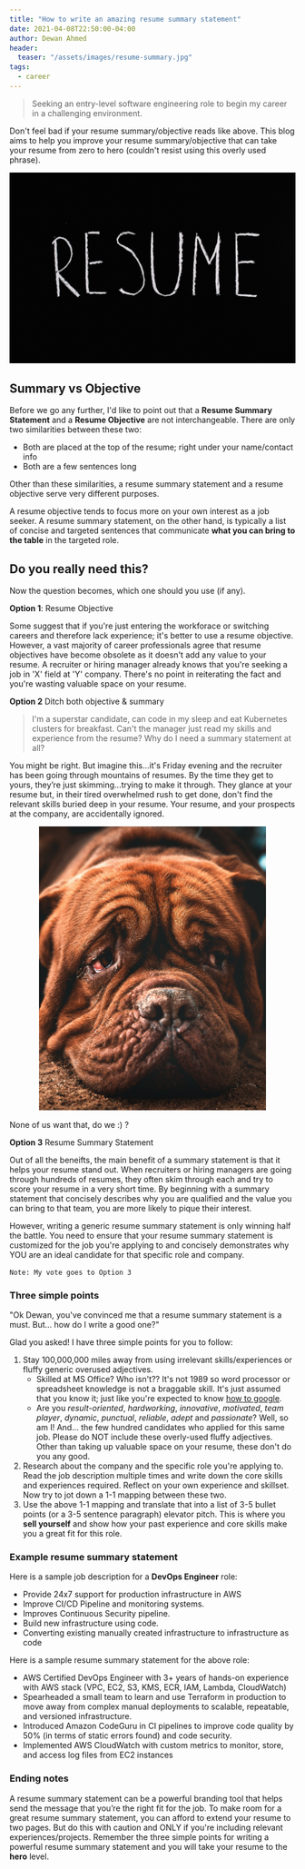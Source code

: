 ```yaml
---
title: "How to write an amazing resume summary statement"
date: 2021-04-08T22:50:00-04:00
author: Dewan Ahmed
header:
  teaser: "/assets/images/resume-summary.jpg"
tags:
  - career
---
```


<!-- Google tag (gtag.js) -->
<script async src="https://www.googletagmanager.com/gtag/js?id=G-6Y8EX6JQCW"></script>
<script>
  window.dataLayer = window.dataLayer || [];
  function gtag(){dataLayer.push(arguments);}
  gtag('js', new Date());

  gtag('config', 'G-6Y8EX6JQCW');
</script>

> Seeking an entry-level software engineering role to begin my career in a challenging environment.

Don't feel bad if your resume summary/objective reads like above. This blog aims to help you improve your resume summary/objective that can take your resume from zero to hero (couldn't resist using this overly used phrase). 

![Photo by Anna Tarazevich from Pexels](/assets/images/resume-summary.jpg)

## Summary vs Objective

Before we go any further, I'd like to point out that a **Resume Summary Statement** and a **Resume Objective** are not interchangeable. There are only two similarities between these two:

- Both are placed at the top of the resume; right under your name/contact info
- Both are a few sentences long

Other than these similarities, a resume summary statement and a resume objective serve very different purposes. 

A resume objective tends to focus more on your own interest as a job seeker. A resume summary statement, on the other hand, is typically a list of concise and targeted sentences that communicate **what you can bring to the table** in the targeted role. 

## Do you really need this?

Now the question becomes, which one should you use (if any). 

**Option 1**: Resume Objective

Some suggest that if you're just entering the workforace or switching careers and therefore lack experience; it's better to use a resume objective. However, a vast majority of career professionals agree that resume objectives have become obsolete as it doesn't add any value to your resume. A recruiter or hiring manager already knows that you're seeking a job in 'X' field at 'Y' company. There's no point in reiterating the fact and you're wasting valuable space on your resume.  

**Option 2** Ditch both objective & summary

> I'm a superstar candidate, can code in my sleep and eat Kubernetes clusters for breakfast. Can't the manager just read my skills and experience from the resume? Why do I need a summary statement at all?

You might be right. But imagine this...it's Friday evening and the recruiter has been going through mountains of resumes. By the time they get to yours, they’re just skimming...trying to make it through. They glance at your resume but, in their tired overwhelmed rush to get done, don't find the relevant skills buried deep in your resume. Your resume, and your prospects at the company, are accidentally ignored.

<p align="center">
<img src="/assets/images/dog-sad.jpg" width="400">
</p>

None of us want that, do we :) ?

**Option 3** Resume Summary Statement

Out of all the beneifts, the main benefit of a summary statement is that it helps your resume stand out. When recruiters or hiring managers are going through hundreds of resumes, they often skim through each and try to score your resume in a very short time. By beginning with a summary statement that concisely describes why you are qualified and the value you can bring to that team, you are more likely to pique their interest. 

However, writing a generic resume summary statement is only winning half the battle. You need to ensure that your resume summary statement is customized for the job you're applying to and concisely demonstrates why YOU are an ideal candidate for that specific role and company.

```
Note: My vote goes to Option 3
```

### Three simple points

"Ok Dewan, you've convinced me that a resume summary statement is a must. But... how do I write a good one?"

Glad you asked! I have three simple points for you to follow:

1. Stay 100,000,000 miles away from using irrelevant skills/experiences or fluffy generic overused adjectives. 
   - Skilled at MS Office? Who isn't?? It's not 1989 so word processor or spreadsheet knowledge is not a braggable skill. It's just assumed that you know it; just like you're expected to know [how to google](https://lmgtfy.com/).
   - Are you *result-oriented*, *hardworking*, *innovative*, *motivated*, *team player*, *dynamic*, *punctual*, *reliable*, *adept* and *passionate*? Well, so am I! And... the few hundred candidates who applied for this same job. Please do NOT include these overly-used fluffy adjectives. Other than taking up valuable space on your resume, these don't do you any good.
2. Research about the company and the specific role you're applying to. Read the job description multiple times and write down the core skills and experiences required. Reflect on your own experience and skillset. Now try to jot down a 1-1 mapping between these two.
3. Use the above 1-1 mapping and translate that into a list of 3-5 bullet points (or a 3-5 sentence paragraph) elevator pitch. This is where you **sell yourself** and show how your past experience and core skills make you a great fit for this role.

### Example resume summary statement

Here is a sample job description for a **DevOps Engineer** role:

- Provide 24x7 support for production infrastructure in AWS
- Improve CI/CD Pipeline and monitoring systems.
- Improves Continuous Security pipeline.
- Build new infrastructure using code.
- Converting existing manually created infrastructure to infrastructure as code

Here is a sample resume summary statement for the above role:

- AWS Certified DevOps Engineer with 3+ years of hands-on experience with AWS stack (VPC, EC2, S3, KMS, ECR, IAM, Lambda, CloudWatch)
- Spearheaded a small team to learn and use Terraform in production to move away from complex manual deployments to scalable, repeatable, and versioned infrastructure. 
- Introduced Amazon CodeGuru in CI pipelines to improve code quality by 50% (in terms of static errors found) and code security. 
- Implemented AWS CloudWatch with custom metrics to monitor, store, and access log files from EC2 instances



### Ending notes

A resume summary statement can be a powerful branding tool that helps send the message that you’re the right fit for the job. To make room for a great resume summary statement, you can afford to extend your resume to two pages. But do this with caution and ONLY if you're including relevant experiences/projects. Remember the three simple points for writing a powerful resume summary statement and you will take your resume to the **hero** level.